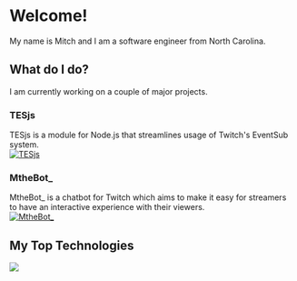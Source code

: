 # Welcome!
My name is Mitch and I am a software engineer from North Carolina.

## What do I do?
I am currently working on a couple of major projects.
### TESjs
TESjs is a module for Node.js that streamlines usage of Twitch's EventSub system.  
[![TESjs](https://github-readme-stats.vercel.app/api/pin/?username=mitchwadair&repo=tesjs)](https://github.com/mitchwadair/tesjs)

### MtheBot_
MtheBot_ is a chatbot for Twitch which aims to make it easy for streamers to have an interactive experience with their viewers.  
[![MtheBot_](https://github-readme-stats.vercel.app/api/pin/?username=mitchwadair&repo=mthebot)](https://github.com/mitchwadair/mthebot)

## My Top Technologies
![](https://img.shields.io/badge/OS-Ubuntu-informational?style=flat&logo=Ubuntu&logoColor=white&color=ffd42a)
